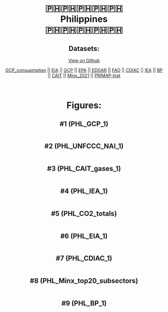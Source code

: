 
<center>
<h1 align="center">
🇵🇭🇵🇭🇵🇭🇵🇭🇵🇭
<br>
Philippines
<br>
🇵🇭🇵🇭🇵🇭🇵🇭🇵🇭
</h1>
<h2>Datasets:</h2>
<p><a href="https://github.com/dquintani/GreenhouseData/tree/master/country_data/PHL_Philippines/data">View on Github</a>
<br></p><p><a href="data/PHL_GCP_consupmption.csv">GCP_consupmption</a> || <a href="data/PHL_EIA.csv">EIA</a> || <a href="data/PHL_GCP.csv">GCP</a> || <a href="data/PHL_EPA.csv">EPA</a> || <a href="data/PHL_EDGAR.csv">EDGAR</a> || <a href="data/PHL_FAO.csv">FAO</a> || <a href="data/PHL_CDIAC.csv">CDIAC</a> || <a href="data/PHL_IEA.csv">IEA</a> || <a href="data/PHL_BP.csv">BP</a> || <a href="data/PHL_CAIT.csv">CAIT</a> || <a href="data/PHL_Minx_2021.csv">Minx_2021</a> || <a href="data/PHL_PRIMAP-hist.csv">PRIMAP-hist</a></p><p><br></p>
<h1>Figures:</h1><h2>#1 (PHL_GCP_1)</h2>
<p><img alt="" src="figures/PHL_GCP_1.png" /></p><h2>#2 (PHL_UNFCCC_NAI_1)</h2>
<p><img alt="" src="figures/PHL_UNFCCC_NAI_1.png" /></p><h2>#3 (PHL_CAIT_gases_1)</h2>
<p><img alt="" src="figures/PHL_CAIT_gases_1.png" /></p><h2>#4 (PHL_IEA_1)</h2>
<p><img alt="" src="figures/PHL_IEA_1.png" /></p><h2>#5 (PHL_CO2_totals)</h2>
<p><img alt="" src="figures/PHL_CO2_totals.png" /></p><h2>#6 (PHL_EIA_1)</h2>
<p><img alt="" src="figures/PHL_EIA_1.png" /></p><h2>#7 (PHL_CDIAC_1)</h2>
<p><img alt="" src="figures/PHL_CDIAC_1.png" /></p><h2>#8 (PHL_Minx_top20_subsectors)</h2>
<p><img alt="" src="figures/PHL_Minx_top20_subsectors.png" /></p><h2>#9 (PHL_BP_1)</h2>
<p><img alt="" src="figures/PHL_BP_1.png" /></p>